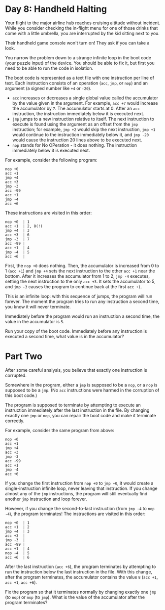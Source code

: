 # Day 8: Handheld Halting
Your flight to the major airline hub reaches cruising altitude without incident. While you consider checking the in-flight menu for one of those drinks that come with a little umbrella, you are interrupted by the kid sitting next to you.

Their handheld game console won't turn on! They ask if you can take a look.

You narrow the problem down to a strange infinite loop in the boot code (your puzzle input) of the device. You should be able to fix it, but first you need to be able to run the code in isolation.

The boot code is represented as a text file with one instruction per line of text. Each instruction consists of an operation (```acc```, ```jmp```, or ```nop```) and an argument (a signed number like ```+4``` or ```-20```).

- ```acc``` increases or decreases a single global value called the accumulator by the value given in the argument. For example, ```acc +7``` would increase the accumulator by ```7```. The accumulator starts at 0. After an ```acc``` instruction, the instruction immediately below it is executed next.
- ```jmp``` jumps to a new instruction relative to itself. The next instruction to execute is found using the argument as an offset from the ```jmp``` instruction; for example, ```jmp +2``` would skip the next instruction, ```jmp +1``` would continue to the instruction immediately below it, and ```jmp -20``` would cause the instruction 20 lines above to be executed next.
- ```nop``` stands for No OPeration - it does nothing. The instruction immediately below it is executed next.

For example, consider the following program:
```
nop +0
acc +1
jmp +4
acc +3
jmp -3
acc -99
acc +1
jmp -4
acc +6
```
These instructions are visited in this order:
```
nop +0  | 1
acc +1  | 2, 8(!)
jmp +4  | 3
acc +3  | 6
jmp -3  | 7
acc -99 |
acc +1  | 4
jmp -4  | 5
acc +6  |
```
First, the ```nop +0``` does nothing. Then, the accumulator is increased from 0 to 1 (```acc +1```) and ```jmp +4``` sets the next instruction to the other ```acc +1``` near the bottom. After it increases the accumulator from 1 to 2, ```jmp -4``` executes, setting the next instruction to the only ```acc +3```. It sets the accumulator to 5, and ```jmp -3``` causes the program to continue back at the first ```acc +1```.

This is an infinite loop: with this sequence of jumps, the program will run forever. The moment the program tries to run any instruction a second time, you know it will never terminate.

Immediately before the program would run an instruction a second time, the value in the accumulator is ```5```.

Run your copy of the boot code. Immediately before any instruction is executed a second time, what value is in the accumulator?

# Part Two
After some careful analysis, you believe that exactly one instruction is corrupted.

Somewhere in the program, either a ```jmp``` is supposed to be a ```nop```, or a ```nop``` is supposed to be a ```jmp```. (No ```acc``` instructions were harmed in the corruption of this boot code.)

The program is supposed to terminate by attempting to execute an instruction immediately after the last instruction in the file. By changing exactly one ```jmp``` or ```nop```, you can repair the boot code and make it terminate correctly.

For example, consider the same program from above:
```
nop +0
acc +1
jmp +4
acc +3
jmp -3
acc -99
acc +1
jmp -4
acc +6
```
If you change the first instruction from ```nop +0``` to ```jmp +0```, it would create a single-instruction infinite loop, never leaving that instruction. If you change almost any of the ```jmp``` instructions, the program will still eventually find another ```jmp``` instruction and loop forever.

However, if you change the second-to-last instruction (from ```jmp -4``` to ```nop -4```), the program terminates! The instructions are visited in this order:
```
nop +0  | 1
acc +1  | 2
jmp +4  | 3
acc +3  |
jmp -3  |
acc -99 |
acc +1  | 4
nop -4  | 5
acc +6  | 6
```
After the last instruction (```acc +6```), the program terminates by attempting to run the instruction below the last instruction in the file. With this change, after the program terminates, the accumulator contains the value ```8``` (```acc +1```, ```acc +1```, ```acc +6```).

Fix the program so that it terminates normally by changing exactly one ```jmp``` (to ```nop```) or ```nop``` (to ```jmp```). What is the value of the accumulator after the program terminates?